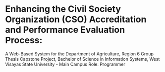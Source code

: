 # Enhancing the Civil Society Organization (CSO) Accreditation and Performance Evaluation Process:
A Web-Based System for the Department of Agriculture, Region 6
Group Thesis Capstone Project, Bachelor of Science in Information Systems, West Visayas State University - Main Campus
Role: Programmer
